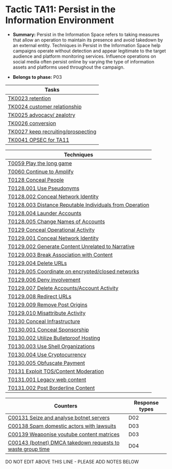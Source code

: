 # Tactic TA11: Persist in the Information Environment

* **Summary:** Persist in the Information Space refers to taking measures that allow an operation to maintain its presence and avoid takedown by an external entity. Techniques in Persist in the Information Space help campaigns operate without detection and appear legitimate to the target audience and platform monitoring services. Influence operations on social media often persist online by varying the type of information  assets and platforms used throughout the campaign.

* **Belongs to phase:** P03



| Tasks |
| ----- |
| [TK0023 retention](../../generated_pages/tasks/TK0023.md) |
| [TK0024 customer relationship](../../generated_pages/tasks/TK0024.md) |
| [TK0025 advocacy/ zealotry](../../generated_pages/tasks/TK0025.md) |
| [TK0026 conversion](../../generated_pages/tasks/TK0026.md) |
| [TK0027 keep recruiting/prospecting](../../generated_pages/tasks/TK0027.md) |
| [TK0041 OPSEC for TA11](../../generated_pages/tasks/TK0041.md) |



| Techniques |
| ---------- |
| [T0059 Play the long game](../../generated_pages/techniques/T0059.md) |
| [T0060 Continue to Amplify](../../generated_pages/techniques/T0060.md) |
| [T0128 Conceal People](../../generated_pages/techniques/T0128.md) |
| [T0128.001 Use Pseudonyms](../../generated_pages/techniques/T0128.001.md) |
| [T0128.002 Conceal Network Identity](../../generated_pages/techniques/T0128.002.md) |
| [T0128.003 Distance Reputable Individuals from Operation](../../generated_pages/techniques/T0128.003.md) |
| [T0128.004 Launder Accounts](../../generated_pages/techniques/T0128.004.md) |
| [T0128.005 Change Names of Accounts](../../generated_pages/techniques/T0128.005.md) |
| [T0129 Conceal Operational Activity](../../generated_pages/techniques/T0129.md) |
| [T0129.001 Conceal Network Identity](../../generated_pages/techniques/T0129.001.md) |
| [T0129.002 Generate Content Unrelated to Narrative](../../generated_pages/techniques/T0129.002.md) |
| [T0129.003 Break Association with Content](../../generated_pages/techniques/T0129.003.md) |
| [T0129.004 Delete URLs](../../generated_pages/techniques/T0129.004.md) |
| [T0129.005 Coordinate on encrypted/closed networks](../../generated_pages/techniques/T0129.005.md) |
| [T0129.006 Deny involvement](../../generated_pages/techniques/T0129.006.md) |
| [T0129.007 Delete Accounts/Account Activity](../../generated_pages/techniques/T0129.007.md) |
| [T0129.008 Redirect URLs](../../generated_pages/techniques/T0129.008.md) |
| [T0129.009 Remove Post Origins](../../generated_pages/techniques/T0129.009.md) |
| [T0129.010 Misattribute Activity](../../generated_pages/techniques/T0129.010.md) |
| [T0130 Conceal Infrastructure](../../generated_pages/techniques/T0130.md) |
| [T0130.001 Conceal Sponsorship](../../generated_pages/techniques/T0130.001.md) |
| [T0130.002 Utilize Bulletproof Hosting](../../generated_pages/techniques/T0130.002.md) |
| [T0130.003 Use Shell Organizations](../../generated_pages/techniques/T0130.003.md) |
| [T0130.004 Use Cryptocurrency](../../generated_pages/techniques/T0130.004.md) |
| [T0130.005 Obfuscate Payment](../../generated_pages/techniques/T0130.005.md) |
| [T0131 Exploit TOS/Content Moderation](../../generated_pages/techniques/T0131.md) |
| [T0131.001 Legacy web content](../../generated_pages/techniques/T0131.001.md) |
| [T0131.002 Post Borderline Content](../../generated_pages/techniques/T0131.002.md) |



| Counters | Response types |
| -------- | -------------- |
| [C00131 Seize and analyse botnet servers](../../generated_pages/counters/C00131.md) | D02 |
| [C00138 Spam domestic actors with lawsuits](../../generated_pages/counters/C00138.md) | D03 |
| [C00139 Weaponise youtube content matrices](../../generated_pages/counters/C00139.md) | D03 |
| [C00143 (botnet) DMCA takedown requests to waste group time](../../generated_pages/counters/C00143.md) | D04 |


DO NOT EDIT ABOVE THIS LINE - PLEASE ADD NOTES BELOW